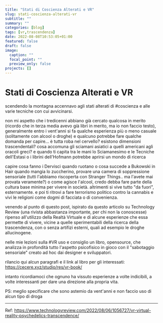 ```yaml
---
title: "Stati di Coscienza Alterati e VR"
slug: stati-coscienza-alterati-vr
subtitle: ""
summary: ""
categories: [blog]
tags: [vr,trascendenza]
date: 2022-08-08T10:53:05+01:00
featured: false
draft: false
image:
  caption: ""
  focal_point: ""
  preview_only: false
projects: []
---
```

# Stati di Coscienza Alterati e VR
scendendo la montagna accennavo agli stati alterati di #coscienza e alle varie tecniche con cui avvicinarsi.  

non mi aspetto che i tredicenni abbiano già cercato qualcosa in merito (ricordo che in terza media avevo già libri in merito, ma  io non faccio testo), generalmente entro i vent'anni si fa qualche esperienza più o meno casuale (solitamente con alcool o droghe) e qualcuno potrebbe fare qualche domanda per capire... è tutta roba nel cervello? esistono dimensioni trascendentali? cosa accomuna gli sciamani asiatici a quelli americani agli oracoli greci? e quando ti capita tra le mani lo  Sciamanesimo e le Tecniche dell'Estasi o i librini dell'Hofmann potrebbe aprirsi un mondo di ricerca  

capire cosa fanno i Dervisci quando ruotano o cosa succede a Bukowski in Hair quando mangia lo zuccherino, provare una camera di soppressione sensoriale (tutti l'abbiamo riscoperta con Stranger Things.. ma l'avete mai provata veramente?) o come agisce l'alcool, credo debba fare parte della cultura base minima per vivere in società. altrimenti si vive tutto "da fuori", esternamente. e poi ti ritrovi a fare terrorismo politico contro la cannabis e vivi le religioni come dogmi di facciata o di convenienza.

venendo al punto di questo post, ispirato da questo articolo su Technology Review (una rivista abbastanza importante, per chi non la conoscesse) ripenso all'utilizzo della Realtà Virtuale e di alcune esperienze che essa permette di vivere, vicine a quelle sperimentabili della ricerca della trascendenza, con o senza artifizi esterni, quali ad esempio le droghe allucinogene.

nelle mie lezioni sulla #VR uso e consiglio un libro, opensource, che analizza in profondità tutto l'aspetto psicofisico in gioco con il "sabotaggio sensoriale" creato ad hoc dai designer e sviluppatori.

rilancio qui alcun paragrafi e il link al libro per gli interessati: https://cecere.xyz/studio/res/vr-book/

intanto ricordiamoci che ognuno ha vissuto esperienze a volte indicibili, a volte interessanti per dare una direzione alla propria vita.

PS: meglio specificare che sono astemio da vent'anni e non faccio uso di alcun tipo di droga

---
Ref:
https://www.technologyreview.com/2022/08/06/1056727/vr-virtual-reality-psychedelics-transcendence/